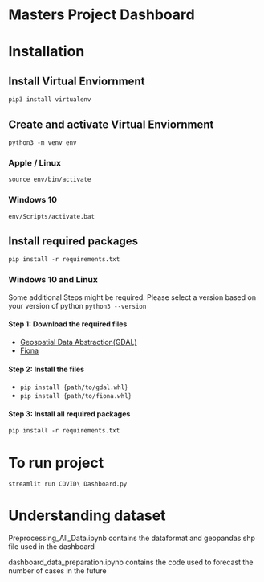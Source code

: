 # Masters Project Dashboard

# Installation
## Install Virtual Enviornment
`pip3 install virtualenv`

## Create and activate Virtual Enviornment
`python3 -m venv env`

### Apple / Linux
`source env/bin/activate`

### Windows 10
`env/Scripts/activate.bat`

## Install required packages
`pip install -r requirements.txt`

### Windows 10 and Linux
Some additional Steps might be required. Please select a version based on your version of python
`python3 --version`

#### Step 1: Download the required files
- [Geospatial Data Abstraction(GDAL)](https://www.lfd.uci.edu/~gohlke/pythonlibs/#gdal)
- [Fiona](https://www.lfd.uci.edu/~gohlke/pythonlibs/#fiona) 

#### Step 2: Install the files
- `pip install {path/to/gdal.whl}`
- `pip install {path/to/fiona.whl}`

#### Step 3: Install all required packages
`pip install -r requirements.txt`

# To run project
`streamlit run COVID\ Dashboard.py`

# Understanding dataset

Preprocessing_All_Data.ipynb contains the dataformat and geopandas shp file used in the dashboard

dashboard_data_preparation.ipynb contains the code used to forecast the number of cases in the future
